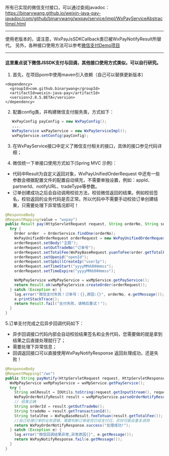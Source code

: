 所有已实现的微信支付接口，可以通过查阅javadoc：https://binarywang.github.io/weixin-java-pay-javadoc/com/github/binarywang/wxpay/service/impl/WxPayServiceAbstractImpl.html

****
使用老版本的，请注意，WxPayJsSDKCallback类已被WxPayNotifyResult所替代。
另外，各种接口使用方法可以参考[微信支付Demo项目](https://github.com/binarywang/weixin-java-pay-demo)
****

#### 这里重点说下微信JSSDK支付与回调，其他接口使用方式类似，可以自行研究。
1. 首先，在项目pom中使用maven引入依赖（自己可以替换更新版本）
```
<dependency>
  <groupId>com.github.binarywang</groupId>
  <artifactId>weixin-java-pay</artifactId>
  <version>2.8.5.BETA</version>
</dependency>
```
2. 配置config类，并构建微信支付服务类，方式如下：
```java 
   WxPayConfig payConfig = new WxPayConfig();
   ....
   WxPayService wxPayService = new WxPayServiceImpl();
   wxPayService.setConfig(payConfig);
```
3. 在WxPayService接口中定义了微信支付相关的接口，具体的接口参见代码详细；

4. 微信统一下单接口使用方式如下(Spring MVC 示例)：
  * 代码中Result为自定义返回对象，WxPayUnifiedOrderRequest 中还有一些参数会根据配置文件的配置自动填充，不需要单独设置，例如：appId、partnerId、notifyURL、tradeType等参数。
  * 订单创建成功之后会自动调用校验方法，校验微信返回的结果。例如校验签名，校验返回的业务代码是否正常。所以代码中不需要手动校验订单创建结果，只需要处理下异常情况即可！
```java
@ResponseBody
@RequestMapping(value = "wxpay")
public Result pay(HttpServletRequest request, String orderNo, String subject) {
  try {
    Order order  = OrderService.findOne(orderNo);
    WxPayUnifiedOrderRequest orderRequest = new WxPayUnifiedOrderRequest();
    orderRequest.setBody("主题");
    orderRequest.setOutTradeNo("订单号");
    orderRequest.setTotalFee(WxPayBaseRequest.yuanToFee(order.getTotalFee()));//元转成分
    orderRequest.setOpenid("openId");
    orderRequest.setSpbillCreateIp("userIp");
    orderRequest.setTimeStart("yyyyMMddHHmmss");
    orderRequest.setTimeExpire("yyyyMMddHHmmss");

    WxMpPayService wxMpPayService = wxMpService.getPayService();
    return Result.ok(wxMpPayService.createOrder(orderRequest));
  } catch (Exception e) {
    log.error("微信支付失败！订单号：{},原因:{}", orderNo, e.getMessage());
    e.printStackTrace();
    return Result.fail("支付失败，请稍后重试！");
  }
}
```

5.订单支付完成之后异步回调代码如下：
  * 异步回调接口代码内部会自动校验结果签名和业务代码，您需要做的就是拿到结果之后直接处理就行了；
  * 需要处理下异常信息；
  * 回调返回接口可以直接使用WxPayNotifyResponse 返回处理成功，还是失败！
```java
@ResponseBody
@RequestMapping("/wx")
public String payNotify(HttpServletRequest request, HttpServletResponse response) {
  WxMpPayService wxMpPayService = wxMpService.getPayService();
  try {
    String xmlResult = IOUtils.toString(request.getInputStream(), request.getCharacterEncoding());
    WxPayOrderNotifyResult result = wxMpPayService.parseOrderNotifyResult(xmlResult);
    // 结果正确
    String orderId = result.getOutTradeNo();
    String tradeNo = result.getTransactionId();
    String totalFee = WxPayBaseResult.feeToYuan(result.getTotalFee());
    //自己处理订单的业务逻辑，需要判断订单是否已经支付过，否则可能会重复调用
    return WxPayOrderNotifyResponse.success("处理成功!");
  } catch (Exception e) {
    log.error("微信回调结果异常,异常原因{}", e.getMessage());
    return WxPayNotifyResponse.fail(e.getMessage());
  }
}
```
